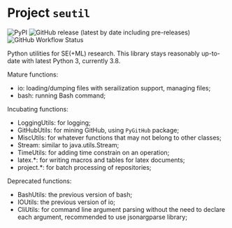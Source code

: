 # Project `seutil`

![PyPI](https://img.shields.io/pypi/v/seutil)
![GitHub release (latest by date including pre-releases)](https://img.shields.io/github/v/release/pengyunie/seutil?include_prereleases)
![GitHub Workflow Status](https://img.shields.io/github/workflow/status/pengyunie/seutil/Python%20package)

Python utilities for SE(+ML) research.  This library stays reasonably up-to-date with latest Python 3, currently 3.8.

Mature functions:
- io: loading/dumping files with serailization support, managing files;
- bash: running Bash command;

Incubating functions:
- LoggingUtils: for logging;
- GitHubUtils: for mining GitHub, using `PyGitHub` package;
- MiscUtils: for whatever functions that may not belong to other classes;
- Stream: similar to java.utils.Stream;
- TimeUtils: for adding time constrain on an operation;
- latex.*: for writing macros and tables for latex documents;
- project.*: for batch processing of repositories;

Deprecated functions:
- BashUtils: the previous version of bash;
- IOUtils: the previous version of io;
- CliUtils: for command line argument parsing without the need to declare each argument, recommended to use jsonargparse library;
